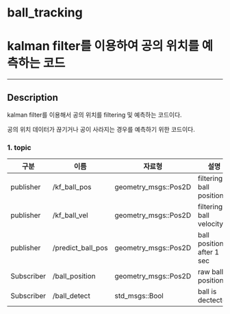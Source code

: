 # ball_tracking

# kalman filter를 이용하여 공의 위치를 예측하는 코드

-----------------------------------------

## Description
kalman filter를 이용해서 공의 위치를 filtering 및 예측하는 코드이다.

공의 위치 데이터가 끊기거나 공이 사라지는 경우를 예측하기 위한 코드이다.


### 1. topic

|구분|이름|자료형|설명|
|-----|---|---|---|
|publisher|/kf_ball_pos|geometry_msgs::Pos2D|filtering ball position|
|publisher|/kf_ball_vel|geometry_msgs::Pos2D|filtering ball velocity|
|publisher|/predict_ball_pos|geometry_msgs::Pos2D|ball position after 1 sec|
|Subscriber|/ball_position|geometry_msgs::Pos2D|raw ball position|
|Subscriber|/ball_detect|std_msgs::Bool|ball is dectected|
